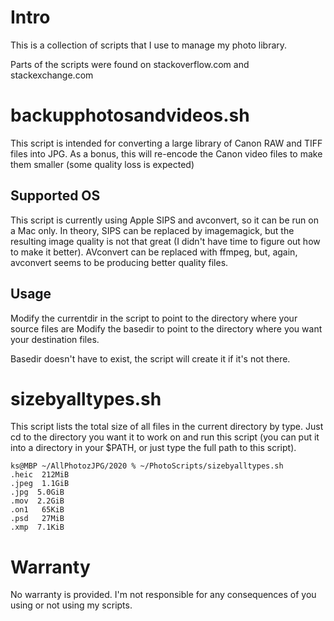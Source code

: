 # Intro

This is a collection of scripts that I use to manage my photo library.

Parts of the scripts were found on stackoverflow.com and stackexchange.com

# backupphotosandvideos.sh

This script is intended for converting a large library of Canon RAW and TIFF files into JPG.
As a bonus, this will re-encode the Canon video files to make them smaller (some quality loss is expected)


## Supported OS

This script is currently using Apple SIPS and avconvert, so it can be run on a Mac only. 
In theory, SIPS can be replaced by imagemagick, but the resulting image quality is not that great (I didn't have time to figure out how to make it better). AVconvert can be replaced with ffmpeg, but, again, avconvert seems to be producing better quality files.

## Usage

Modify the currentdir in the script to point to the directory where your source files are
Modify the basedir to point to the directory where you want your destination files.

Basedir doesn't have to exist, the script will create it if it's not there.

# sizebyalltypes.sh

This script lists the total size of all files in the current directory by type. Just cd to the directory you want it to work on and run this script (you can put it into a directory in your $PATH, or just type the full path to this script).

```
ks@MBP ~/AllPhotozJPG/2020 % ~/PhotoScripts/sizebyalltypes.sh
.heic  212MiB
.jpeg  1.1GiB
.jpg  5.0GiB
.mov  2.2GiB
.on1   65KiB
.psd   27MiB
.xmp  7.1KiB
```

# Warranty

No warranty is provided. I'm not responsible for any consequences of you using or not using my scripts.

